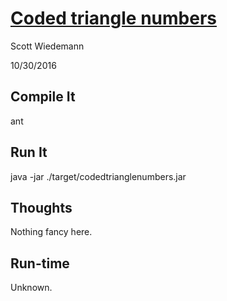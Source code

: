 # [Coded triangle numbers](http://projecteuler.net/problem=42)
Scott Wiedemann

10/30/2016

## Compile It
ant


## Run It
java -jar ./target/codedtrianglenumbers.jar

## Thoughts
Nothing fancy here.

## Run-time
Unknown.
